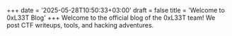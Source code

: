 +++
date = '2025-05-28T10:50:33+03:00'
draft = false
title = 'Welcome to 0xL33T Blog'
+++
Welcome to the official blog of the 0xL33T team! We post CTF writeups, tools, and hacking adventures.

